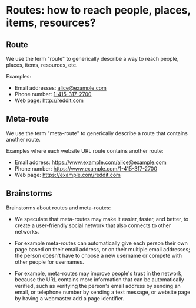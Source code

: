 # Routes: how to reach people, places, items, resources?


## Route

We use the term "route" to generically describe a way to reach people, places, items, resources, etc.

Examples:

* Email addresses: <a href="mailto:alice@example.com">alice@example.com</a>
* Phone number: <a href="tel:1-415-317-2700">1-415-317-2700</a>
* Web page: <a href="http://reddit.com">http://reddit.com</a>


## Meta-route

We use the term "meta-route" to generically describe a route that contains another route. 

Examples where each website URL route contains another route:

* Email address: <a href="https://www.example.com/alice@example.com">https://www.example.com/alice@example.com</a>
* Phone number: <a href="https://www.example.com/1-415-317-2700">https://www.example.com/1-415-317-2700</a>
* Web page: <a href="https://example.com/reddit.com">https://example.com/reddit.com</a>


## Brainstorms

Brainstorms about routes and meta-routes:

* We speculate that meta-routes may make it easier, faster, and better, to create a user-friendly social network that also connects to other networks.

* For example meta-routes can automatically give each person their own page based on their email address, or on their multiple email addresses; the person doesn't have to choose a new username or compete with other people for usernames.

* For example, meta-routes may improve people's trust in the network, because the URL contains more information that can be automatically verified, such as verifying the person's email address by sending an email, or telephone number by sending a text message, or website page by having a webmaster add a page identifier.

